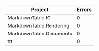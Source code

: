 | Project | Errors |
|---------|--------|
| MarkdownTable.IO | 0 |
| MarkdownTable.Rendering | 0 |
| MarkdownTable.Documents | 0 |
| ttt | 0 |